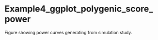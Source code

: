 # Example4_ggplot_polygenic_score_power
Figure showing power curves generating from simulation study.
